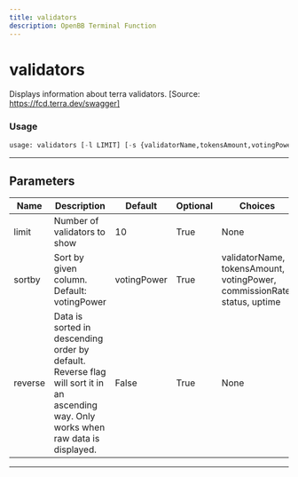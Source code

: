 ```yaml
---
title: validators
description: OpenBB Terminal Function
---
```


# validators

Displays information about terra validators. [Source: https://fcd.terra.dev/swagger]

### Usage

```python
usage: validators [-l LIMIT] [-s {validatorName,tokensAmount,votingPower,commissionRate,status,uptime}] [-r]
```

---

## Parameters

| Name | Description | Default | Optional | Choices |
| ---- | ----------- | ------- | -------- | ------- |
| limit | Number of validators to show | 10 | True | None |
| sortby | Sort by given column. Default: votingPower | votingPower | True | validatorName, tokensAmount, votingPower, commissionRate, status, uptime |
| reverse | Data is sorted in descending order by default. Reverse flag will sort it in an ascending way. Only works when raw data is displayed. | False | True | None |
---

